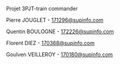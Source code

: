 Projet 3PJT-train commander

Pierre JOUGLET - 171296@supinfo.com

Quentin BOULOGNE - 172226@supinfo.com

Florent DIEZ - 170368@supinfo.com

Goulven VEILLEROY - 170180@supinfo.com
